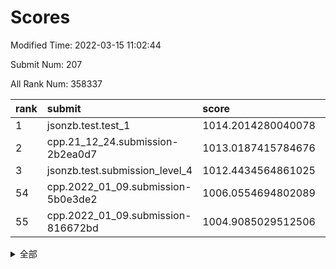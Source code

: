 # Scores

Modified Time: 2022-03-15 11:02:44

Submit Num: 207

All Rank Num: 358337

| rank |               submit               |       score        |       sigma        | pk_num |
| :--- | :--------------------------------- | :----------------- | :----------------- | :----- |
| 1    | jsonzb.test.test_1                 | 1014.2014280040078 | 0.8272634926377171 | 6927   |
| 2    | cpp.21_12_24.submission-2b2ea0d7   | 1013.0187415784676 | 0.8111004920931695 | 6927   |
| 3    | jsonzb.test.submission_level_4     | 1012.4434564861025 | 0.8015135642432906 | 6926   |
| 54   | cpp.2022_01_09.submission-5b0e3de2 | 1006.0554694802089 | 0.7211225278331814 | 6925   |
| 55   | cpp.2022_01_09.submission-816672bd | 1004.9085029512506 | 0.7279553801184915 | 6922   |


<details>
<summary>全部</summary>

| rank |                 submit                 |       score        |       sigma        | pk_num |
| :--- | :------------------------------------- | :----------------- | :----------------- | :----- |
| 1    | jsonzb.test.test_1                     | 1014.2014280040078 | 0.8272634926377171 | 6927   |
| 2    | cpp.21_12_24.submission-2b2ea0d7       | 1013.0187415784676 | 0.8111004920931695 | 6927   |
| 3    | jsonzb.test.submission_level_4         | 1012.4434564861025 | 0.8015135642432906 | 6926   |
| 4    | gobigger.level_3.submission_level_3_35 | 1011.6811737693496 | 0.7662714512393088 | 6920   |
| 5    | gobigger.level_3.submission_level_3_15 | 1011.4288525076944 | 0.7644237230737218 | 6919   |
| 6    | gobigger.level_3.submission_level_3_31 | 1011.1114553888788 | 0.747164817243398  | 6925   |
| 7    | gobigger.level_3.submission_level_3_49 | 1011.0831633141167 | 0.7624139259744969 | 6923   |
| 8    | gobigger.level_3.submission_level_3_4  | 1011.0435880023077 | 0.7674972563570649 | 6926   |
| 9    | gobigger.level_3.submission_level_3_18 | 1010.9861433979833 | 0.7708446350659973 | 6925   |
| 10   | gobigger.level_3.submission_level_3_43 | 1010.9232457236811 | 0.7734960449159929 | 6916   |
| 11   | gobigger.level_3.submission_level_3_24 | 1010.8716872249499 | 0.763300074316899  | 6925   |
| 12   | gobigger.level_3.submission_level_3_1  | 1010.8280698650174 | 0.7510668669477968 | 6921   |
| 13   | gobigger.level_3.submission_level_3_16 | 1010.7443613544389 | 0.7805380497151244 | 6923   |
| 14   | gobigger.level_3.submission_level_3_12 | 1010.6984021838211 | 0.7783038363023941 | 6929   |
| 15   | gobigger.level_3.submission_level_3_45 | 1010.6748836057714 | 0.7698535220272557 | 6928   |
| 16   | gobigger.level_3.submission_level_3_20 | 1010.6405810832873 | 0.7584586058163758 | 6924   |
| 17   | gobigger.level_3.submission_level_3_19 | 1010.6292801758325 | 0.7585089950567112 | 6923   |
| 18   | gobigger.level_3.submission_level_3_33 | 1010.5781488777451 | 0.7407103307909074 | 6924   |
| 19   | gobigger.level_3.submission_level_3_2  | 1010.5671173420321 | 0.758687378684671  | 6928   |
| 20   | gobigger.level_3.submission_level_3_17 | 1010.5480452513791 | 0.7731533815203858 | 6924   |
| 21   | gobigger.level_3.submission_level_3_27 | 1010.4812354407392 | 0.7761107823231971 | 6929   |
| 22   | gobigger.level_3.submission_level_3_28 | 1010.4099915111215 | 0.7764025673951693 | 6922   |
| 23   | gobigger.level_3.submission_level_3_10 | 1010.3608453965865 | 0.7422018352480193 | 6925   |
| 24   | gobigger.level_3.submission_level_3_36 | 1010.3594604326088 | 0.7616260363522152 | 6923   |
| 25   | gobigger.level_3.submission_level_3_6  | 1010.3472889488872 | 0.7902628148961783 | 6927   |
| 26   | gobigger.level_3.submission_level_3_11 | 1010.2947944140283 | 0.7637314835728783 | 6926   |
| 27   | gobigger.level_3.submission_level_3_38 | 1010.2261536498056 | 0.7767023067363071 | 6926   |
| 28   | gobigger.level_3.submission_level_3_39 | 1010.1964959014725 | 0.7608928670689895 | 6927   |
| 29   | gobigger.level_3.submission_level_3_14 | 1010.1779461651963 | 0.7564907782889262 | 6924   |
| 30   | gobigger.level_3.submission_level_3_22 | 1010.1309175943054 | 0.7557620008229523 | 6926   |
| 31   | gobigger.level_3.submission_level_3_29 | 1010.1209336957425 | 0.741448817293167  | 6920   |
| 32   | gobigger.level_3.submission_level_3_23 | 1010.0879221268939 | 0.7465206312059502 | 6922   |
| 33   | gobigger.level_3.submission_level_3_5  | 1010.047612779195  | 0.7644215606745701 | 6918   |
| 34   | gobigger.level_3.submission_level_3_40 | 1010.0431284546919 | 0.7608597268273056 | 6923   |
| 35   | gobigger.level_3.submission_level_3_13 | 1010.0006747904225 | 0.7382750228800106 | 6927   |
| 36   | gobigger.level_3.submission_level_3_9  | 1009.9856484787098 | 0.7545843550802733 | 6927   |
| 37   | gobigger.level_3.submission_level_3_8  | 1009.9805514871293 | 0.7587050310598425 | 6927   |
| 38   | gobigger.level_3.submission_level_3_46 | 1009.9393713638423 | 0.7848294636028289 | 6926   |
| 39   | gobigger.level_3.submission_level_3_47 | 1009.9359851801195 | 0.760624289862751  | 6927   |
| 40   | gobigger.level_3.submission_level_3_26 | 1009.9329595669755 | 0.7310826554604132 | 6923   |
| 41   | gobigger.level_3.submission_level_3_21 | 1009.8153812999433 | 0.7614996141319382 | 6927   |
| 42   | gobigger.level_3.submission_level_3_48 | 1009.6888116980607 | 0.7627927599318137 | 6929   |
| 43   | gobigger.level_3.submission_level_3_37 | 1009.6617953069007 | 0.7526810487266496 | 6924   |
| 44   | gobigger.level_3.submission_level_3_3  | 1009.5347418086467 | 0.7572139587411618 | 6923   |
| 45   | gobigger.level_3.submission_level_3_42 | 1009.3785653723405 | 0.7503423797427267 | 6924   |
| 46   | gobigger.level_3.submission_level_3_41 | 1009.276323344073  | 0.7477991782767549 | 6924   |
| 47   | gobigger.level_3.submission_level_3_25 | 1009.1882746551672 | 0.7384800988243451 | 6927   |
| 48   | gobigger.level_3.submission_level_3_30 | 1009.0530041079902 | 0.7448984048052084 | 6929   |
| 49   | gobigger.level_3.submission_level_3_7  | 1009.0483582795471 | 0.7266931086685642 | 6919   |
| 50   | gobigger.level_3.submission_level_3_44 | 1008.8943772781485 | 0.7602963570795944 | 6922   |
| 51   | gobigger.level_3.submission_level_3_32 | 1008.811653484871  | 0.7532521531016663 | 6925   |
| 52   | gobigger.level_3.submission_level_3_34 | 1008.5950780443947 | 0.7652896320624427 | 6924   |
| 53   | gobigger.level_3.submission_level_3_0  | 1008.1190918141021 | 0.7362092583481968 | 6924   |
| 54   | cpp.2022_01_09.submission-5b0e3de2     | 1006.0554694802089 | 0.7211225278331814 | 6925   |
| 55   | cpp.2022_01_09.submission-816672bd     | 1004.9085029512506 | 0.7279553801184915 | 6922   |
| 56   | gobigger.level_1.submission_level_1_1  | 1004.3151862963432 | 0.7241414733278366 | 6920   |
| 57   | gobigger.level_1.submission_level_1_19 | 1004.2290008991557 | 0.7268481808006576 | 6924   |
| 58   | gobigger.level_1.submission_level_1_7  | 1004.1572568852147 | 0.7207099632237068 | 6924   |
| 59   | gobigger.level_1.submission_level_1_27 | 1004.1499892300063 | 0.7171264543746544 | 6925   |
| 60   | gobigger.level_1.submission_level_1_17 | 1004.1450495380195 | 0.7275451645339303 | 6926   |
| 61   | gobigger.level_1.submission_level_1_35 | 1004.0303118332138 | 0.7288529734091623 | 6925   |
| 62   | gobigger.level_1.submission_level_1_13 | 1003.9873295712147 | 0.7246774659356131 | 6927   |
| 63   | gobigger.level_1.submission_level_1_16 | 1003.9375833710304 | 0.721933231598728  | 6927   |
| 64   | gobigger.level_1.submission_level_1_9  | 1003.9023116764268 | 0.7086748476456254 | 6926   |
| 65   | gobigger.level_1.submission_level_1_20 | 1003.8058012945515 | 0.7069642872541794 | 6919   |
| 66   | gobigger.level_1.submission_level_1_47 | 1003.7358297152808 | 0.7144334262469098 | 6928   |
| 67   | gobigger.level_1.submission_level_1_4  | 1003.6808327466307 | 0.7024729865605908 | 6925   |
| 68   | gobigger.level_1.submission_level_1_14 | 1003.5296208812455 | 0.7182360292551696 | 6928   |
| 69   | gobigger.level_1.submission_level_1_5  | 1003.5264973006323 | 0.7093868714788446 | 6922   |
| 70   | gobigger.level_1.submission_level_1_2  | 1003.477824558105  | 0.7136387419339835 | 6928   |
| 71   | gobigger.level_1.submission_level_1_41 | 1003.4073664255864 | 0.7255690805910051 | 6921   |
| 72   | gobigger.level_1.submission_level_1_18 | 1003.4045384068924 | 0.7200915228005591 | 6932   |
| 73   | gobigger.level_1.submission_level_1_37 | 1003.3907576167386 | 0.7269628194121949 | 6926   |
| 74   | gobigger.level_1.submission_level_1_34 | 1003.3733342567305 | 0.7256115504406582 | 6922   |
| 75   | gobigger.level_1.submission_level_1_40 | 1003.2442338700431 | 0.6956115789717248 | 6923   |
| 76   | gobigger.level_1.submission_level_1_23 | 1003.2395960689604 | 0.7115218797102757 | 6921   |
| 77   | gobigger.level_1.submission_level_1_42 | 1003.235904931675  | 0.7116199993333059 | 6919   |
| 78   | gobigger.level_1.submission_level_1_46 | 1003.2300217578102 | 0.7206780310497675 | 6925   |
| 79   | gobigger.level_1.submission_level_1_32 | 1003.2226279195404 | 0.7157480398500854 | 6922   |
| 80   | gobigger.level_1.submission_level_1_21 | 1003.2061056816895 | 0.7133811766929767 | 6922   |
| 81   | gobigger.level_1.submission_level_1_29 | 1003.1597666463073 | 0.7092214325289805 | 6923   |
| 82   | gobigger.level_1.submission_level_1_24 | 1003.147662297998  | 0.7184365597963573 | 6922   |
| 83   | gobigger.level_1.submission_level_1_15 | 1003.1471242662665 | 0.7126386127244175 | 6929   |
| 84   | gobigger.level_1.submission_level_1_11 | 1003.1297408665165 | 0.7163055417705757 | 6920   |
| 85   | gobigger.level_1.submission_level_1_26 | 1003.0994526495482 | 0.7070874207848521 | 6920   |
| 86   | gobigger.level_1.submission_level_1_49 | 1003.0773790445821 | 0.7118125138546334 | 6921   |
| 87   | gobigger.level_1.submission_level_1_25 | 1003.0649204275878 | 0.7192430496907863 | 6924   |
| 88   | gobigger.level_1.submission_level_1_33 | 1002.9575444247566 | 0.714683328197677  | 6930   |
| 89   | gobigger.level_1.submission_level_1_43 | 1002.888401267565  | 0.7183685247216753 | 6924   |
| 90   | gobigger.level_1.submission_level_1_45 | 1002.8630963739593 | 0.7088400453511196 | 6923   |
| 91   | gobigger.level_1.submission_level_1_28 | 1002.8135829069906 | 0.7075147021850117 | 6928   |
| 92   | gobigger.level_1.submission_level_1_22 | 1002.7880797732438 | 0.7246730611399765 | 6922   |
| 93   | gobigger.level_1.submission_level_1_48 | 1002.7778647558642 | 0.7136151621676925 | 6922   |
| 94   | gobigger.level_1.submission_level_1_8  | 1002.7442400470625 | 0.7080393125612554 | 6925   |
| 95   | gobigger.level_1.submission_level_1_10 | 1002.7303807084235 | 0.7095560225374199 | 6930   |
| 96   | gobigger.level_1.submission_level_1_30 | 1002.6533956898452 | 0.7185897474610672 | 6928   |
| 97   | gobigger.level_1.submission_level_1_3  | 1002.6117271222122 | 0.7072916027554308 | 6926   |
| 98   | gobigger.level_1.submission_level_1_39 | 1002.5681733022111 | 0.7191616339103508 | 6922   |
| 99   | gobigger.level_1.submission_level_1_12 | 1002.4060743766705 | 0.7124101928790159 | 6921   |
| 100  | gobigger.level_1.submission_level_1_38 | 1002.3347869127685 | 0.7105941972378832 | 6923   |
| 101  | gobigger.level_1.submission_level_1_44 | 1002.3013323258526 | 0.7077294023413135 | 6926   |
| 102  | gobigger.level_1.submission_level_1_0  | 1002.2987689722771 | 0.7190092692629945 | 6924   |
| 103  | gobigger.level_1.submission_level_1_36 | 1002.2167351356364 | 0.7234278570336669 | 6925   |
| 104  | gobigger.level_1.submission_level_1_6  | 1002.1564358805573 | 0.7116884675935433 | 6927   |
| 105  | gobigger.level_1.submission_level_1_31 | 1001.8828952631457 | 0.7173601817870738 | 6920   |
| 106  | gobigger.random.submission_random_23   | 997.3293060905072  | 0.6909186013289375 | 6920   |
| 107  | gobigger.random.submission_random_39   | 997.2298396589208  | 0.7074743138651873 | 6921   |
| 108  | gobigger.random.submission_random_20   | 997.029841865445   | 0.7098061866519475 | 6923   |
| 109  | gobigger.random.submission_random_19   | 997.0270318040244  | 0.711889486949003  | 6924   |
| 110  | gobigger.random.submission_random_3    | 996.922932835357   | 0.7007872082872697 | 6925   |
| 111  | gobigger.random.submission_random_22   | 996.8764710907283  | 0.7028884085517605 | 6925   |
| 112  | gobigger.random.submission_random_4    | 996.8263320514441  | 0.6940726917990705 | 6925   |
| 113  | gobigger.random.submission_random_48   | 996.8127848167804  | 0.7069954434219553 | 6925   |
| 114  | gobigger.random.submission_random_29   | 996.6865026847659  | 0.7127852535481829 | 6924   |
| 115  | gobigger.random.submission_random_17   | 996.6598034017368  | 0.6979309798276422 | 6924   |
| 116  | gobigger.random.submission_random_36   | 996.6165873922085  | 0.7082888344231032 | 6925   |
| 117  | gobigger.random.submission_random_21   | 996.5574993966636  | 0.7168704251423778 | 6921   |
| 118  | gobigger.random.submission_random_33   | 996.5192253266155  | 0.7035468069976493 | 6922   |
| 119  | gobigger.random.submission_random_13   | 996.3746455260862  | 0.7031206150580505 | 6927   |
| 120  | gobigger.random.submission_random_9    | 996.3021478013495  | 0.7177818611818408 | 6920   |
| 121  | gobigger.random.submission_random_27   | 996.2125455448185  | 0.7060034335445367 | 6931   |
| 122  | gobigger.random.submission_random_15   | 996.1860362513792  | 0.7229281569178493 | 6925   |
| 123  | gobigger.random.submission_random_25   | 996.1683664716469  | 0.710651647047333  | 6924   |
| 124  | gobigger.random.submission_random_42   | 996.1196691453705  | 0.7135534272569122 | 6928   |
| 125  | gobigger.random.submission_random_47   | 996.1188001146004  | 0.7171929602589232 | 6923   |
| 126  | gobigger.random.submission_random_0    | 996.1044642401372  | 0.6997970704727455 | 6927   |
| 127  | gobigger.random.submission_random_28   | 996.051435614406   | 0.7100882130542269 | 6920   |
| 128  | gobigger.random.submission_random_34   | 996.025660015777   | 0.7160007927749419 | 6925   |
| 129  | gobigger.random.submission_random_45   | 996.0208041584343  | 0.7154865762496179 | 6924   |
| 130  | gobigger.random.submission_random_10   | 995.9170318570716  | 0.7219835818903046 | 6925   |
| 131  | gobigger.random.submission_random_30   | 995.8756796752613  | 0.7237718332305711 | 6923   |
| 132  | gobigger.random.submission_random_12   | 995.85696295902    | 0.7259536854171951 | 6919   |
| 133  | gobigger.random.submission_random_16   | 995.7801480553062  | 0.7219934185115431 | 6925   |
| 134  | gobigger.random.submission_random_6    | 995.7538754759845  | 0.703227170258805  | 6929   |
| 135  | gobigger.random.submission_random_7    | 995.671393349571   | 0.722588600105046  | 6931   |
| 136  | gobigger.random.submission_random_5    | 995.6458271605453  | 0.7252484044836751 | 6925   |
| 137  | gobigger.random.submission_random_31   | 995.6437414276143  | 0.7065673554208564 | 6921   |
| 138  | gobigger.random.submission_random_35   | 995.5920493281975  | 0.7016368646475971 | 6926   |
| 139  | gobigger.random.submission_random_32   | 995.5742485374085  | 0.7221570472649068 | 6929   |
| 140  | gobigger.random.submission_random_18   | 995.5540819369094  | 0.7141420827529299 | 6929   |
| 141  | gobigger.random.submission_random_14   | 995.5474489949194  | 0.7099785998724111 | 6926   |
| 142  | gobigger.random.submission_random_37   | 995.5393459259486  | 0.6997532213062831 | 6926   |
| 143  | gobigger.random.submission_random_26   | 995.4536994632429  | 0.715822810247187  | 6922   |
| 144  | gobigger.random.submission_random_46   | 995.4155596454077  | 0.7132070233182309 | 6926   |
| 145  | gobigger.random.submission_random_2    | 995.3302959184983  | 0.707305235288625  | 6921   |
| 146  | gobigger.random.submission_random_49   | 995.3296655518211  | 0.7047247439059308 | 6918   |
| 147  | gobigger.random.submission_random_44   | 995.3134963559006  | 0.7244146931281045 | 6932   |
| 148  | gobigger.random.submission_random_38   | 995.2666793231709  | 0.7155842397449361 | 6926   |
| 149  | gobigger.random.submission_random_24   | 995.2595366172583  | 0.710074053687027  | 6926   |
| 150  | gobigger.random.submission_random_8    | 995.2016358926642  | 0.7027847041024139 | 6926   |
| 151  | gobigger.random.submission_random_11   | 995.1313953084876  | 0.7055843369417781 | 6921   |
| 152  | gobigger.random.submission_random_43   | 995.065881229142   | 0.718967665027692  | 6925   |
| 153  | gobigger.random.submission_random_40   | 994.9682756963264  | 0.7158811032348034 | 6922   |
| 154  | gobigger.random.submission_random_41   | 994.6411572435316  | 0.7034107214188425 | 6922   |
| 155  | gobigger.level_2.submission_level_2_33 | 994.4755620327262  | 0.7297576960613056 | 6921   |
| 156  | gobigger.level_2.submission_level_2_46 | 994.2257129889139  | 0.7226710233700514 | 6917   |
| 157  | gobigger.level_2.submission_level_2_10 | 993.9765070895012  | 0.7156922514221834 | 6925   |
| 158  | gobigger.level_2.submission_level_2_44 | 993.9442981538731  | 0.7237395637201616 | 6927   |
| 159  | gobigger.random.submission_random_1    | 993.8614801543874  | 0.7234032632752374 | 6926   |
| 160  | gobigger.level_2.submission_level_2_41 | 993.850433840549   | 0.7353631929812786 | 6926   |
| 161  | gobigger.level_2.submission_level_2_2  | 993.3964994126408  | 0.7235236509972158 | 6922   |
| 162  | gobigger.level_2.submission_level_2_34 | 993.3780427815826  | 0.749850472837614  | 6928   |
| 163  | gobigger.level_2.submission_level_2_47 | 993.16150868324    | 0.7389189847181958 | 6928   |
| 164  | gobigger.level_2.submission_level_2_42 | 992.9113425304395  | 0.7575495465978749 | 6926   |
| 165  | gobigger.level_2.submission_level_2_25 | 992.8066230124675  | 0.7618489198806159 | 6925   |
| 166  | gobigger.level_2.submission_level_2_43 | 992.687896380867   | 0.7527056966190526 | 6929   |
| 167  | gobigger.level_2.submission_level_2_23 | 992.6497916862933  | 0.7423769321351386 | 6920   |
| 168  | gobigger.level_2.submission_level_2_49 | 992.5076061312519  | 0.7577807630146112 | 6925   |
| 169  | gobigger.level_2.submission_level_2_19 | 992.4693856965837  | 0.7446042007102468 | 6926   |
| 170  | gobigger.level_2.submission_level_2_31 | 992.4423780135987  | 0.7355531964079836 | 6926   |
| 171  | gobigger.level_2.submission_level_2_35 | 992.4136070815046  | 0.7466607432896165 | 6918   |
| 172  | gobigger.level_2.submission_level_2_22 | 992.4013776218927  | 0.7320453425553445 | 6928   |
| 173  | gobigger.level_2.submission_level_2_39 | 992.316965729786   | 0.7526935801268622 | 6921   |
| 174  | gobigger.level_2.submission_level_2_27 | 992.2634799828378  | 0.7400961378605706 | 6925   |
| 175  | gobigger.level_2.submission_level_2_16 | 992.217701024866   | 0.7461392604154055 | 6923   |
| 176  | gobigger.level_2.submission_level_2_28 | 992.1796149731638  | 0.7479913689833448 | 6922   |
| 177  | gobigger.level_2.submission_level_2_36 | 992.1545232765827  | 0.7283534430802854 | 6928   |
| 178  | gobigger.level_2.submission_level_2_40 | 992.1514564902219  | 0.734781309338728  | 6919   |
| 179  | gobigger.level_2.submission_level_2_20 | 992.1146251648968  | 0.732408249443861  | 6925   |
| 180  | gobigger.level_2.submission_level_2_48 | 992.0837157155522  | 0.7240383167468789 | 6924   |
| 181  | gobigger.level_2.submission_level_2_15 | 991.9599772068442  | 0.7360523622499123 | 6922   |
| 182  | gobigger.level_2.submission_level_2_30 | 991.9558675818722  | 0.7418601453003021 | 6926   |
| 183  | gobigger.level_2.submission_level_2_26 | 991.9312720338872  | 0.7444230838835835 | 6923   |
| 184  | gobigger.level_2.submission_level_2_13 | 991.9114060763067  | 0.7425851082421548 | 6923   |
| 185  | gobigger.level_2.submission_level_2_12 | 991.9036106692223  | 0.7431332719928535 | 6927   |
| 186  | gobigger.level_2.submission_level_2_5  | 991.8187842483562  | 0.7486123978473037 | 6925   |
| 187  | gobigger.level_2.submission_level_2_38 | 991.8014891568508  | 0.7461445119516961 | 6923   |
| 188  | gobigger.level_2.submission_level_2_45 | 991.7873386461165  | 0.7645395819860351 | 6926   |
| 189  | gobigger.level_2.submission_level_2_11 | 991.7126727253828  | 0.7346130027861846 | 6923   |
| 190  | gobigger.level_2.submission_level_2_7  | 991.5745592546575  | 0.7600303731013149 | 6928   |
| 191  | gobigger.level_2.submission_level_2_6  | 991.5527497872548  | 0.7506892680814217 | 6918   |
| 192  | gobigger.level_2.submission_level_2_24 | 991.4320193518529  | 0.7611554271322964 | 6925   |
| 193  | gobigger.level_2.submission_level_2_17 | 991.4244909541211  | 0.75305367187507   | 6924   |
| 194  | gobigger.level_2.submission_level_2_0  | 991.424072683051   | 0.7559404679194452 | 6924   |
| 195  | gobigger.level_2.submission_level_2_21 | 991.4013817399731  | 0.7544230456644535 | 6928   |
| 196  | gobigger.level_2.submission_level_2_29 | 991.1947507650452  | 0.7583954288855407 | 6924   |
| 197  | gobigger.level_2.submission_level_2_8  | 991.1271869654627  | 0.7444033829439299 | 6926   |
| 198  | gobigger.level_2.submission_level_2_4  | 991.0277092415218  | 0.7350308775564168 | 6926   |
| 199  | gobigger.level_2.submission_level_2_14 | 990.9842117690647  | 0.7578623570760862 | 6925   |
| 200  | gobigger.level_2.submission_level_2_32 | 990.9682774511971  | 0.770080277300972  | 6924   |
| 201  | gobigger.level_2.submission_level_2_9  | 990.9300588914829  | 0.7477734402127637 | 6920   |
| 202  | gobigger.level_2.submission_level_2_1  | 990.9052932115212  | 0.775920011367451  | 6928   |
| 203  | gobigger.level_2.submission_level_2_18 | 990.1696455765909  | 0.7647514364296891 | 6929   |
| 204  | gobigger.level_2.submission_level_2_3  | 989.7728244063059  | 0.7575747996326092 | 6924   |
| 205  | gobigger.level_2.submission_level_2_37 | 989.5044046640547  | 0.7827185027948497 | 6920   |
| 206  | gobigger.none.submission_none_0        | 978.0320755088438  | 1.3149527245779318 | 6926   |
| 207  | gobigger.none.submission_none_1        | 974.8096218143003  | 1.5424233619330159 | 6927   |

</details>